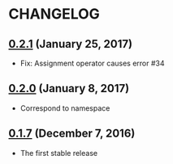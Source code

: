 # CHANGELOG
## [0.2.1](https://github.com/muramurasan/okuribito_rails/releases/tag/v0.2.1) (January 25, 2017)
* Fix: Assignment operator causes error #34

## [0.2.0](https://github.com/muramurasan/okuribito_rails/releases/tag/v0.2.0) (January 8, 2017)
* Correspond to namespace

## [0.1.7](https://github.com/muramurasan/okuribito_rails/releases/tag/v0.1.7) (December 7, 2016)
* The first stable release
